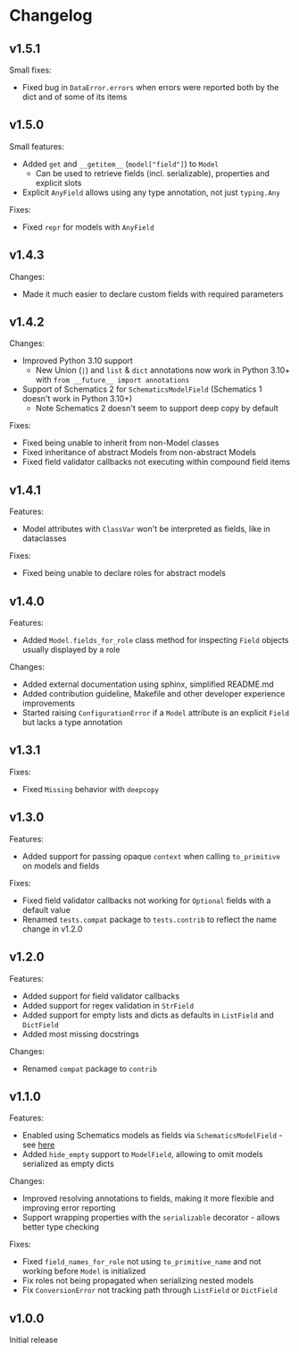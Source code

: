 # Changelog

## v1.5.1
Small fixes:
* Fixed bug in `DataError.errors` when errors were reported both by the dict and of some of its items

## v1.5.0
Small features:
* Added `get` and `__getitem__` (`model["field"]`) to `Model`
  * Can be used to retrieve fields (incl. serializable), properties and explicit slots
* Explicit `AnyField` allows using any type annotation, not just `typing.Any`

Fixes:
* Fixed `repr` for models with `AnyField`

## v1.4.3
Changes:
* Made it much easier to declare custom fields with required parameters

## v1.4.2
Changes:
* Improved Python 3.10 support 
  * New Union (`|`) and `list` & `dict` annotations now work in Python 3.10+ with `from __future__ import annotations`
* Support of Schematics 2 for `SchematicsModelField` (Schematics 1 doesn't work in Python 3.10+)
  * Note Schematics 2 doesn't seem to support deep copy by default

Fixes:
* Fixed being unable to inherit from non-Model classes
* Fixed inheritance of abstract Models from non-abstract Models
* Fixed field validator callbacks not executing within compound field items

## v1.4.1
Features:
* Model attributes with `ClassVar` won't be interpreted as fields, like in dataclasses

Fixes:
* Fixed being unable to declare roles for abstract models

## v1.4.0
Features:
* Added `Model.fields_for_role` class method for inspecting `Field` objects usually displayed by a role

Changes:
* Added external documentation using sphinx, simplified README.md
* Added contribution guideline, Makefile and other developer experience improvements
* Started raising `ConfigurationError` if a `Model` attribute is an explicit `Field` but lacks a type annotation

## v1.3.1
Fixes:
* Fixed `Missing` behavior with `deepcopy`

## v1.3.0
Features:
* Added support for passing opaque `context` when calling `to_primitive` on models and fields

Fixes:
* Fixed field validator callbacks not working for `Optional` fields with a default value
* Renamed `tests.compat` package to `tests.contrib` to reflect the name change in v1.2.0

## v1.2.0
Features:
* Added support for field validator callbacks
* Added support for regex validation in `StrField`
* Added support for empty lists and dicts as defaults in `ListField` and `DictField`
* Added most missing docstrings

Changes:
* Renamed `compat` package to `contrib`

## v1.1.0
Features:
* Enabled using Schematics models as fields via `SchematicsModelField` - see
  [here](https://github.com/petee-d/stereotype/tree/master/stereotype/contrib#schematics)
* Added `hide_empty` support to `ModelField`, allowing to omit models serialized as empty dicts

Changes:
* Improved resolving annotations to fields, making it more flexible and improving error reporting
* Support wrapping properties with the `serializable` decorator - allows better type checking

Fixes:
* Fixed `field_names_for_role` not using `to_primitive_name` and not working before `Model` is initialized
* Fix roles not being propagated when serializing nested models
* Fix `ConversionError` not tracking path through `ListField` or `DictField`

## v1.0.0
Initial release
